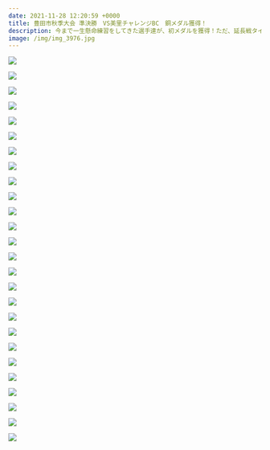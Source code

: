 ```yaml
---
date: 2021-11-28 12:20:59 +0000
title: 豊田市秋季大会 準決勝　VS美里チャレンジBC　銅メダル獲得！
description: 今まで一生懸命練習をしてきた選手達が、初メダルを獲得！ただ、延長戦タイブレークまで持ち越し、惜しくも敗戦。。選手達の目から涙が溢れていました・・・。この気持ちを忘れずに残り試合数も僅かですが、野球を楽しむ事も忘れず一つ一つ勝ちましょう！
image: /img/img_3976.jpg
---
```

![](/img/img_3862.jpg)

![](/img/img_3867.jpg)

![](/img/img_3870.jpg)

![](/img/img_3874.jpg)

![](/img/img_3879.jpg)

![](/img/img_3881.jpg)

![](/img/img_3884.jpg)

![](/img/img_3885.jpg)

![](/img/img_3891.jpg)

![](/img/img_3898.jpg)

![](/img/img_3899.jpg)

![](/img/img_3902.jpg)

![](/img/img_3906.jpg)

![](/img/img_3912.jpg)

![](/img/img_3918.jpg)

![](/img/img_3920.jpg)

![](/img/img_3922.jpg)

![](/img/img_3938.jpg)

![](/img/img_3946.jpg)

![](/img/img_3951.jpg)

![](/img/img_3952.jpg)

![](/img/img_3953.jpg)

![](/img/img_3956.jpg)

![](/img/img_3960.jpg)

![](/img/img_3961.jpg)

![](/img/img_3967.jpg)
